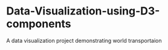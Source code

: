 # Data-Visualization-using-D3-components
A data visualization project demonstrating world transportaion
